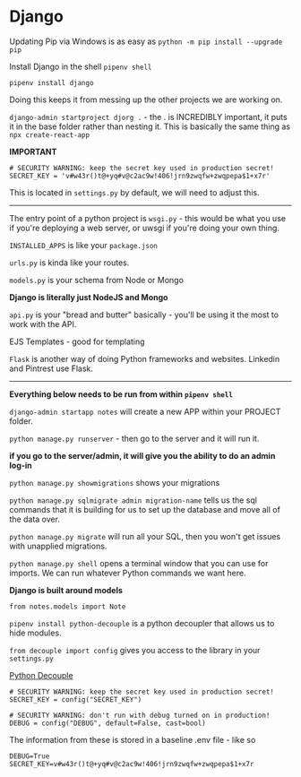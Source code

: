 # Django

Updating Pip via Windows is as easy as `python -m pip install --upgrade pip`

Install Django in the shell `pipenv shell`

`pipenv install django`

Doing this keeps it from messing up the other projects we are working on.

`django-admin startproject djorg .` - the . is INCREDIBLY important, it puts it in the base folder rather than nesting it. This is basically the same thing as `npx create-react-app`

**IMPORTANT**

```PY
# SECURITY WARNING: keep the secret key used in production secret!
SECRET_KEY = 'v#w43r()t@+yq#v@c2ac9w!406!jrn9zwqfw+zwqpepa$1+x7r'
```

This is located in `settings.py` by default, we will need to adjust this.

---

The entry point of a python project is `wsgi.py` - this would be what you use if you're deploying a web server, or uwsgi if you're doing your own thing.

`INSTALLED_APPS` is like your `package.json`

`urls.py` is kinda like your routes.

`models.py` is your schema from Node or Mongo

**Django is literally just NodeJS and Mongo**

`api.py` is your "bread and butter" basically - you'll be using it the most to work with the API.

EJS Templates - good for templating

`Flask` is another way of doing Python frameworks and websites. Linkedin and Pintrest use Flask.

---

**Everything below needs to be run from within `pipenv shell`**

`django-admin startapp notes` will create a new APP within your PROJECT folder.

`python manage.py runserver` - then go to the server and it will run it.

**if you go to the server/admin, it will give you the ability to do an admin log-in**

`python manage.py showmigrations` shows your migrations

`python manage.py sqlmigrate admin migration-name` tells us the sql commands that it is building for us to set up the database and move all of the data over.

`python manage.py migrate` will run all your SQL, then you won't get issues with unapplied migrations.

`python manage.py shell` opens a terminal window that you can use for imports. We can run whatever Python commands we want here.

**Django is built around models**

`from notes.models import Note`

`pipenv install python-decouple` is a python decoupler that allows us to hide modules.

`from decouple import config` gives you access to the library in your `settings.py`

[Python Decouple](https://github.com/henriquebastos/python-decouple)

```PY
# SECURITY WARNING: keep the secret key used in production secret!
SECRET_KEY = config("SECRET_KEY")

# SECURITY WARNING: don't run with debug turned on in production!
DEBUG = config("DEBUG", default=False, cast=bool)
```

The information from these is stored in a baseline .env file - like so

```
DEBUG=True
SECRET_KEY=v#w43r()t@+yq#v@c2ac9w!406!jrn9zwqfw+zwqpepa$1+x7r
```
